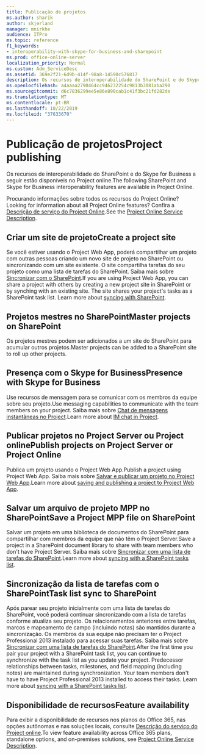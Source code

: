 ```yaml
---
title: Publicação de projetos
ms.author: sharik
author: skjerland
manager: mnirkhe
audience: ITPro
ms.topic: reference
f1_keywords:
- interoperability-with-skype-for-business-and-sharepoint
ms.prod: office-online-server
localization_priority: Normal
ms.custom: Adm_ServiceDesc
ms.assetid: 369e2f21-6d9b-414f-98a8-14590c576817
description: Os recursos de interoperabilidade do SharePoint e do Skype for Business a seguir estão disponíveis no Project online.
ms.openlocfilehash: a4aaaa2790464cc946232254c9813b3081aba290
ms.sourcegitcommit: d6c7836299ee5e86e890cab1c41f3bc21fd282de
ms.translationtype: MT
ms.contentlocale: pt-BR
ms.lasthandoff: 10/22/2019
ms.locfileid: "37633670"
---
```

# <a name="project-publishing"></a><span data-ttu-id="e1750-103">Publicação de projetos</span><span class="sxs-lookup"><span data-stu-id="e1750-103">Project publishing</span></span>

<span data-ttu-id="e1750-104">Os recursos de interoperabilidade do SharePoint e do Skype for Business a seguir estão disponíveis no Project online.</span><span class="sxs-lookup"><span data-stu-id="e1750-104">The following SharePoint and Skype for Business interoperability features are available in Project Online.</span></span>
  
<span data-ttu-id="e1750-105">Procurando informações sobre todos os recursos do Project Online?</span><span class="sxs-lookup"><span data-stu-id="e1750-105">Looking for information about all Project Online features?</span></span> <span data-ttu-id="e1750-106">Confira a [Descrição de serviço do Project Online](project-online-service-description.md).</span><span class="sxs-lookup"><span data-stu-id="e1750-106">See the [Project Online Service Description](project-online-service-description.md).</span></span>
  
## <a name="create-a-project-site"></a><span data-ttu-id="e1750-107">Criar um site de projeto</span><span class="sxs-lookup"><span data-stu-id="e1750-107">Create a project site</span></span>

<span data-ttu-id="e1750-p102">Se você estiver usando o Project Web App, poderá compartilhar um projeto com outras pessoas criando um novo site de projeto no SharePoint ou sincronizando com um site existente. O site compartilha tarefas do seu projeto como uma lista de tarefas do SharePoint. Saiba mais sobre [Sincronizar com o SharePoint](https://go.microsoft.com/fwlink/p/?LinkId=271352).</span><span class="sxs-lookup"><span data-stu-id="e1750-p102">If you are using Project Web App, you can share a project with others by creating a new project site in SharePoint or by synching with an existing site. The site shares your project's tasks as a SharePoint task list. Learn more about [syncing with SharePoint](https://go.microsoft.com/fwlink/p/?LinkId=271352).</span></span>
  
## <a name="master-projects-on-sharepoint"></a><span data-ttu-id="e1750-111">Projetos mestres no SharePoint</span><span class="sxs-lookup"><span data-stu-id="e1750-111">Master projects on SharePoint</span></span>

<span data-ttu-id="e1750-112">Os projetos mestres podem ser adicionados a um site do SharePoint para acumular outros projetos.</span><span class="sxs-lookup"><span data-stu-id="e1750-112">Master projects can be added to a SharePoint site to roll up other projects.</span></span> 
  
## <a name="presence-with-skype-for-business"></a><span data-ttu-id="e1750-113">Presença com o Skype for Business</span><span class="sxs-lookup"><span data-stu-id="e1750-113">Presence with Skype for Business</span></span>

<span data-ttu-id="e1750-114">Use recursos de mensagem para se comunicar com os membros da equipe sobre seu projeto.</span><span class="sxs-lookup"><span data-stu-id="e1750-114">Use messaging capabilities to communicate with the team members on your project.</span></span> <span data-ttu-id="e1750-115">Saiba mais sobre [Chat de mensagens instantâneas no Project](https://go.microsoft.com/fwlink/p/?LinkId=271351).</span><span class="sxs-lookup"><span data-stu-id="e1750-115">Learn more about [IM chat in Project](https://go.microsoft.com/fwlink/p/?LinkId=271351).</span></span>
  
## <a name="publish-projects-on-project-server-or-project-online"></a><span data-ttu-id="e1750-116">Publicar projetos no Project Server ou Project online</span><span class="sxs-lookup"><span data-stu-id="e1750-116">Publish projects on Project Server or Project Online</span></span>

<span data-ttu-id="e1750-117">Publica um projeto usando o Project Web App.</span><span class="sxs-lookup"><span data-stu-id="e1750-117">Publish a project using Project Web App.</span></span> <span data-ttu-id="e1750-118">Saiba mais sobre [Salvar e publicar um projeto no Project Web App](https://go.microsoft.com/fwlink/p/?LinkId=271354).</span><span class="sxs-lookup"><span data-stu-id="e1750-118">Learn more about [saving and publishing a project to Project Web App](https://go.microsoft.com/fwlink/p/?LinkId=271354).</span></span>
  
## <a name="save-a-project-mpp-file-on-sharepoint"></a><span data-ttu-id="e1750-119">Salvar um arquivo de projeto MPP no SharePoint</span><span class="sxs-lookup"><span data-stu-id="e1750-119">Save a Project MPP file on SharePoint</span></span>

<span data-ttu-id="e1750-120">Salvar um projeto em uma biblioteca de documentos do SharePoint para compartilhar com membros da equipe que não têm o Project Server.</span><span class="sxs-lookup"><span data-stu-id="e1750-120">Save a project in a SharePoint document library to share with team members who don't have Project Server.</span></span> <span data-ttu-id="e1750-121">Saiba mais sobre [Sincronizar com uma lista de tarefas do SharePoint](https://go.microsoft.com/fwlink/p/?LinkId=271353).</span><span class="sxs-lookup"><span data-stu-id="e1750-121">Learn more about [syncing with a SharePoint tasks list](https://go.microsoft.com/fwlink/p/?LinkId=271353).</span></span>
  
## <a name="task-list-sync-to-sharepoint"></a><span data-ttu-id="e1750-122">Sincronização da lista de tarefas com o SharePoint</span><span class="sxs-lookup"><span data-stu-id="e1750-122">Task list sync to SharePoint</span></span>

<span data-ttu-id="e1750-p106">Após parear seu projeto inicialmente com uma lista de tarefas do SharePoint, você poderá continuar sincronizando com a lista de tarefas conforme atualiza seu projeto. Os relacionamentos anteriores entre tarefas, marcos e mapeamento de campo (incluindo notas) são mantidos durante a sincronização. Os membros da sua equipe não precisam ter o Project Professional 2013 instalado para acessar suas tarefas. Saiba mais sobre [Sincronizar com uma lista de tarefas do SharePoint](https://go.microsoft.com/fwlink/p/?LinkId=271353).</span><span class="sxs-lookup"><span data-stu-id="e1750-p106">After the first time you pair your project with a SharePoint task list, you can continue to synchronize with the task list as you update your project. Predecessor relationships between tasks, milestones, and field mapping (including notes) are maintained during synchronization. Your team members don't have to have Project Professional 2013 installed to access their tasks. Learn more about [syncing with a SharePoint tasks list](https://go.microsoft.com/fwlink/p/?LinkId=271353).</span></span>
  
## <a name="feature-availability"></a><span data-ttu-id="e1750-127">Disponibilidade de recursos</span><span class="sxs-lookup"><span data-stu-id="e1750-127">Feature availability</span></span>

<span data-ttu-id="e1750-128">Para exibir a disponibilidade de recursos nos planos do Office 365, nas opções autônomas e nas soluções locais, consulte [Descrição do serviço do Project online](project-online-service-description.md).</span><span class="sxs-lookup"><span data-stu-id="e1750-128">To view feature availability across Office 365 plans, standalone options, and on-premises solutions, see [Project Online Service Description](project-online-service-description.md).</span></span>
  


